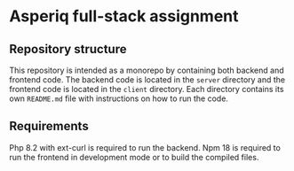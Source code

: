 # Asperiq full-stack assignment

## Repository structure
This repository is intended as a monorepo by containing both backend and frontend code. The backend code is located in the `server` directory and the frontend code is located in the `client` directory.
Each directory contains its own `README.md` file with instructions on how to run the code.

## Requirements
Php 8.2 with ext-curl is required to run the backend.
Npm 18 is required to run the frontend in development mode or to build the compiled files.